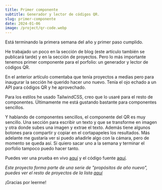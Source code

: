 ```yaml
---
title: Primer componente
subtitle: Generador y lector de códigos QR.
slug: primer-componente
date: 2024-01-06
image: /project/qr-code.webp
---
```

Está terminando la primera semana del año y primer paso cumplido.

He trabajado un poco en la sección de blog (este artículo también se publicará tarde) y en la sección de proyectos. Pero lo más importante tenemos primer componente para el porfolio: un generador y lector de códigos QR.

En el anterior artículo comentaba que tenía proyectos a medias pero para inaugurar la sección he querido hacer uno nuevo. Tenía el ojo echado a un API para códigos QR y he aprovechado.

Para los estilos he usado TailwindCSS, creo que lo usaré para el resto de componentes. Últimamente me está gustando bastante para componentes sencillos.

Y hablando de componentes sencillos, el componente del QR es muy sencillo. Una sección para escribir un texto y que se transforme en imagen y otra donde subes una imagen y extrae el texto. Además tiene algunos botones para compartir y copiar en el cortapapeles los resultados. Más adelante me gustaría ver si puedo añadirle algo con la cámara, pero de momento se queda así. Si quiero sacar uno a la semana y terminar el porfolio tampoco puedo hacer tanto.

Puedes ver una prueba en vivo [aquí](https://mmestres-qr-code.netlify.app/) y el código fuente [aquí](https://github.com/MMestres/qr-code).

*Este proyecto forma parte de una serie de "propósitos de año nuevo", puedes ver el resto de proyectos de la lista [aquí](/blog/bienvenido)*

¡Gracias por leerme!